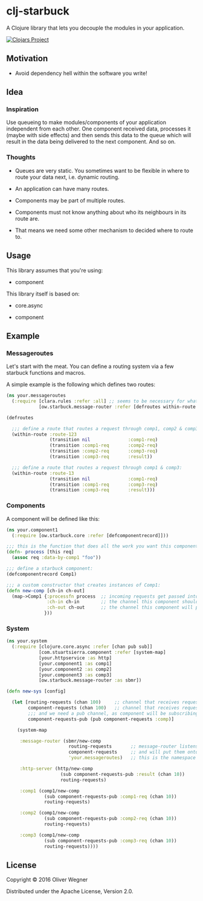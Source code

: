 # clj-starbuck

A Clojure library that lets you decouple the modules in your application.

[![Clojars Project](https://img.shields.io/clojars/v/clj-starbuck.svg)](https://clojars.org/clj-starbuck)

## Motivation

* Avoid dependency hell within the software you write!

## Idea

### Inspiration

Use queueing to make modules/components of your application independent from each other.
One component received data, processes it (maybe with side effects) and then sends this data to the queue
which will result in the data being delivered to the next component. And so on.

### Thoughts

* Queues are very static. You sometimes want to be flexible in where to route your data next, i.e.
  dynamic routing.

* An application can have many routes.

* Components may be part of multiple routes.

* Components must not know anything about who its neighbours in its route are.

* That means we need some other mechanism to decided where to route to.

## Usage

This library assumes that you're using:

* component

This library itself is based on:

* core.async

* component

## Example

### Messageroutes

Let's start with the meat. You can define a routing system via a few starbuck functions and macros.

A simple example is the following which defines two routes:

``` clojure
(ns your.messageroutes
  (:require [clara.rules :refer :all] ;; seems to be necessary for whatever reason
            [ow.starbuck.message-router :refer [defroutes within-route transition on]]))

(defroutes

  ;;; define a route that routes a request through comp1, comp2 & comp3:
  (within-route :route-123
                (transition nil              :comp1-req)
                (transition :comp1-req       :comp2-req)
                (transition :comp2-req       :comp3-req)
                (transition :comp3-req       :result))

  ;;; define a route that routes a request through comp1 & comp3:
  (within-route :route-13
                (transition nil              :comp1-req)
                (transition :comp1-req       :comp3-req)
                (transition :comp3-req       :result)))
```

### Components

A component will be defined like this:

``` clojure
(ns your.component1
  (:require [ow.starbuck.core :refer [defcomponentrecord]]))

;;; this is the function that does all the work you want this component to do:
(defn- process [this req]
  (assoc req :data-by-comp1 "foo"))

;;; define a starbuck component:
(defcomponentrecord Comp1)

;;; a custom constructor that creates instances of Comp1:
(defn new-comp [ch-in ch-out]
  (map->Comp1 {:processfn process  ;; incoming requests get passed into this fn
               :ch-in ch-in        ;; the channel this component should listen on for incoming requests
               :ch-out ch-out      ;; the channel this component will put results on
              }))
```

### System

``` clojure
(ns your.system
  (:require [clojure.core.async :refer [chan pub sub]]
            [com.stuartsierra.component :refer [system-map]
            [your.httpservice :as http]
            [your.component1 :as comp1]
            [your.component2 :as comp2]
            [your.component3 :as comp3]
            [ow.starbuck.message-router :as sbmr])

(defn new-sys [config]

  (let [routing-requests (chan 100)     ;; channel that receives requests awaiting routing
        component-requests (chan 100)   ;; channel that receives requests that have been routed
        ;;; and we need a pub channel, as component will be subscribing to their topics (always in :comp):
        component-requests-pub (pub component-requests :comp)]

    (system-map

     :message-router (sbmr/new-comp
                       routing-requests       ;; message-router listens for all requests that want to be routed
                       component-requests     ;; and will put them onto this channel after routing has happened
                       'your.messageroutes)   ;; this is the namespace it will look for your route definitions in

     :http-server (http/new-comp
                    (sub component-requests-pub :result (chan 10))
                    routing-requests)

     :comp1 (comp1/new-comp
              (sub component-requests-pub :comp1-req (chan 10))
              routing-requests)

     :comp2 (comp1/new-comp
              (sub component-requests-pub :comp2-req (chan 10))
              routing-requests)

     :comp3 (comp1/new-comp
              (sub component-requests-pub :comp3-req (chan 10))
              routing-requests))))
```

## License

Copyright © 2016 Oliver Wegner

Distributed under the Apache License, Version 2.0.
